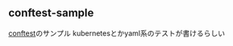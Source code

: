 ## conftest-sample

[conftest](https://github.com/open-policy-agent/conftest)のサンプル
kubernetesとかyaml系のテストが書けるらしい
